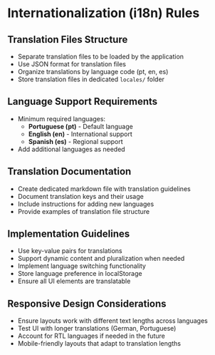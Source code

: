 # Internationalization (i18n) Rules

## Translation Files Structure
- Separate translation files to be loaded by the application
- Use JSON format for translation files
- Organize translations by language code (pt, en, es)
- Store translation files in dedicated `locales/` folder

## Language Support Requirements
- Minimum required languages:
  - **Portuguese (pt)** - Default language
  - **English (en)** - International support
  - **Spanish (es)** - Regional support
- Add additional languages as needed

## Translation Documentation
- Create dedicated markdown file with translation guidelines
- Document translation keys and their usage
- Include instructions for adding new languages
- Provide examples of translation file structure

## Implementation Guidelines
- Use key-value pairs for translations
- Support dynamic content and pluralization when needed
- Implement language switching functionality
- Store language preference in localStorage
- Ensure all UI elements are translatable

## Responsive Design Considerations
- Ensure layouts work with different text lengths across languages
- Test UI with longer translations (German, Portuguese)
- Account for RTL languages if needed in the future
- Mobile-friendly layouts that adapt to translation lengths
  